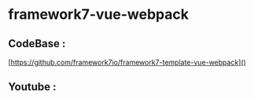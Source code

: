 # framework7-vue-webpack

## CodeBase : 
[https://github.com/framework7io/framework7-template-vue-webpack]()

## Youtube : 
[](https://www.youtube.com/watch?v=iq1lJdVzpik)

